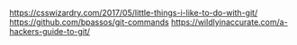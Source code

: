 https://csswizardry.com/2017/05/little-things-i-like-to-do-with-git/
https://github.com/bpassos/git-commands
https://wildlyinaccurate.com/a-hackers-guide-to-git/